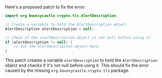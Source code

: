 Here's a proposed patch to fix the error:
```java
import org.bouncycastle.crypto.tls.AlertDescription;

// Create a variable to hold the AlertDescription object
AlertDescription alertDescription = null;

// Check if the alertDescription object is not null before using it
if (alertDescription != null) {
    // Use the alertDescription object here
}
```
This patch creates a variable `alertDescription` to hold the `AlertDescription` object and checks if it's not null before using it. This should fix the error caused by the missing `org.bouncycastle.crypto.tls` package.